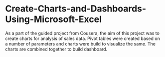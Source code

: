 # Create-Charts-and-Dashboards-Using-Microsoft-Excel

As a part of the guided project from Cousera, the aim of this project was to create charts for analysis of sales data. 
Pivot tables were created based on a number of parameters and charts were build to visualize the same. 
The charts are combined together to build dashboard.
